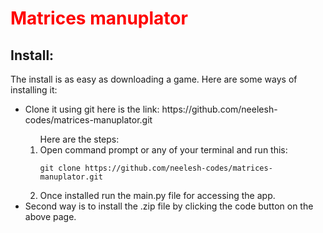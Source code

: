 <style>
    h1{
        color: red;
    }
</style>

<h1>Matrices manuplator</h1>

<h2>Install: </h2>

The install is as easy as downloading a game.
Here are some ways of installing it:
<ul>
<li>Clone it using git here is the link:  <a>https://github.com/neelesh-codes/matrices-manuplator.git</a></li>
<ol> 
<label> Here are the steps:</label>
<li>Open command prompt or any of your terminal and run this:

```git
git clone https://github.com/neelesh-codes/matrices-manuplator.git
```

<li>Once installed run the main.py file for accessing the app.</li>
</ol>
<li>Second way is to install the .zip file by clicking the code button on the above page.</li>

</ul>

